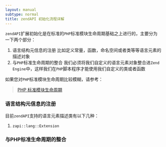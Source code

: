 ```yaml
---
layout: manual
subtype: normal
title: zendAPI 初始化流程详解
---
```

`zendAPI`扩展初始化是在标准的`PHP`标准模块生命周期基础之上进行的，主要分为一下两个部分：
1. 语言结构元信息的注册
比如定义常量，函数，命名空间或者类等等语言元素的描述对象
2. 与`PHP`标准生命周期的整合
我们必须将我们自定义的语言元素对象整合进`Zend Engine`中，这样我们在`PHP`脚本程序才能使用我们自定义的类或者函数

如果您对`PHP`标准模块生命周期比较模糊，请参考：
> [PHP 标准模块生命周期](phpmoduleinitcycle.html)

### 语言结构元信息的注册
目前`zendAPI`支持的语言元素描述类有以下几种：
1. `zapi::lang::Extension`


### 与PHP标准生命周期的整合